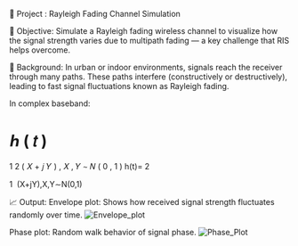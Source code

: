 🔹 Project : Rayleigh Fading Channel Simulation                                                                                                                              

🎯 Objective:
Simulate a Rayleigh fading wireless channel to visualize how the signal strength varies due to multipath fading — a key challenge that RIS helps overcome.

📐 Background:
In urban or indoor environments, signals reach the receiver through many paths. These paths interfere (constructively or destructively), leading to fast signal fluctuations known as Rayleigh fading.

In complex baseband:

ℎ
(
𝑡
)
=
1
2
(
𝑋
+
𝑗
𝑌
)
,
𝑋
,
𝑌
∼
𝑁
(
0
,
1
)
h(t)= 
2
​
 
1
​
 (X+jY),X,Y∼N(0,1)

📈 Output:
Envelope plot: Shows how received signal strength fluctuates randomly over time.
![Envelope_plot](https://github.com/user-attachments/assets/fcc87d3f-2454-429a-bcc8-2342ec567c83)

Phase plot: Random walk behavior of signal phase.
![Phase_Plot](https://github.com/user-attachments/assets/497dabe0-cec6-4482-99e9-d44c5dc01c96)

